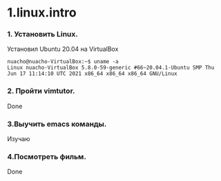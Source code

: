 # 1.linux.intro

### 1. Установить Linux.

Установил Ubuntu 20.04 на VirtualBox
```
nuacho@nuacho-VirtualBox:~$ uname -a
Linux nuacho-VirtualBox 5.8.0-59-generic #66~20.04.1-Ubuntu SMP Thu Jun 17 11:14:10 UTC 2021 x86_64 x86_64 x86_64 GNU/Linux
```


### 2. Пройти vimtutor.

Done

### 3.Выучить emacs команды.

Изучаю

### 4.Посмотреть фильм.

Done

